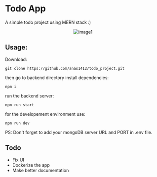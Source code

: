 # Todo App
A simple todo project using MERN stack :)
<p align="center">
  <img src="https://github.com/anas1412/todo_project/blob/main/Capture%20d%E2%80%99%C3%A9cran%202022-12-11%20023918.png?raw=true" title="image1">
</p>

Usage:
-----
Download:
```
git clone https://github.com/anas1412/todo_project.git
```
then go to backend directory 
install dependencies:
```
npm i
```
run the backend server:
```
npm run start
```
for the developement environment use:
```
npm run dev
```

PS: Don't forget to add your mongoDB server URL and PORT in .env file.

Todo
-----
* Fix UI
* Dockerize the app
* Make better documentation
